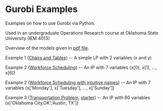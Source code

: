 # Gurobi Examples
Examples on how to use Gurobi via Python. 

Used in an undergraduate Operations Research course at Oklahoma State University (IEM 4013)

Overview of the models given in [pdf file](https://github.com/AustinLBuchanan/GurobiExamples/blob/main/Gurobi%20examples.pdf).

Example 1 ([Chairs and Tables](https://github.com/AustinLBuchanan/GurobiExamples/blob/main/Example%201%20--%20Chairs%20and%20Tables.ipynb)) -- A simple LP with 2 variables (x and y)

Example 2 ([Workforce Scheduling](https://github.com/AustinLBuchanan/GurobiExamples/blob/main/Example%202%20--%20Workforce%20Scheduling.ipynb)) -- An IP with 7 variables (x[0], x[1], ..., x[6])

Example 2 ([Workforce Scheduling with intuitive names](https://github.com/AustinLBuchanan/GurobiExamples/blob/main/Example%202%20--%20Workforce%20Scheduling%20with%20intuitive%20names.ipynb)) -- An IP with 7 variables (x['Monday'], x['Tuesday'], ..., x['Sunday'])

Example 3 ([Transportation Problem](https://github.com/AustinLBuchanan/GurobiExamples/blob/main/Example%203%20--%20Transportation%20Problem.ipynb), [starter](https://github.com/AustinLBuchanan/GurobiExamples/blob/main/Example%203%20--%20Transportation%20Problem%20starter.ipynb)) -- An IP with 60 variables (x['Oklahoma City,OK','Austin, TX'])
